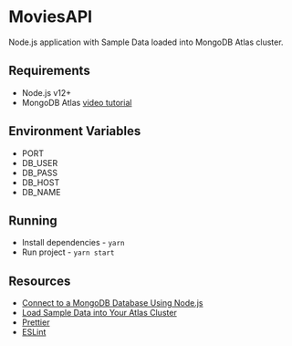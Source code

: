 # MoviesAPI

Node.js application with Sample Data loaded into MongoDB Atlas cluster.

## Requirements

-   Node.js v12+
-   MongoDB Atlas [video tutorial](https://developer.mongodb.com/quickstart/free-atlas-cluster)

## Environment Variables

-   PORT
-   DB_USER
-   DB_PASS
-   DB_HOST
-   DB_NAME

## Running

-   Install dependencies - `yarn`
-   Run project - `yarn start`

## Resources

-   [Connect to a MongoDB Database Using Node.js](https://www.mongodb.com/blog/post/quick-start-nodejs-mongodb--how-to-get-connected-to-your-database)
-   [Load Sample Data into Your Atlas Cluster](https://docs.atlas.mongodb.com/sample-data/)
-   [Prettier](https://prettier.io/docs/en/install.html)
-   [ESLint](https://eslint.org/docs/user-guide/getting-started)
